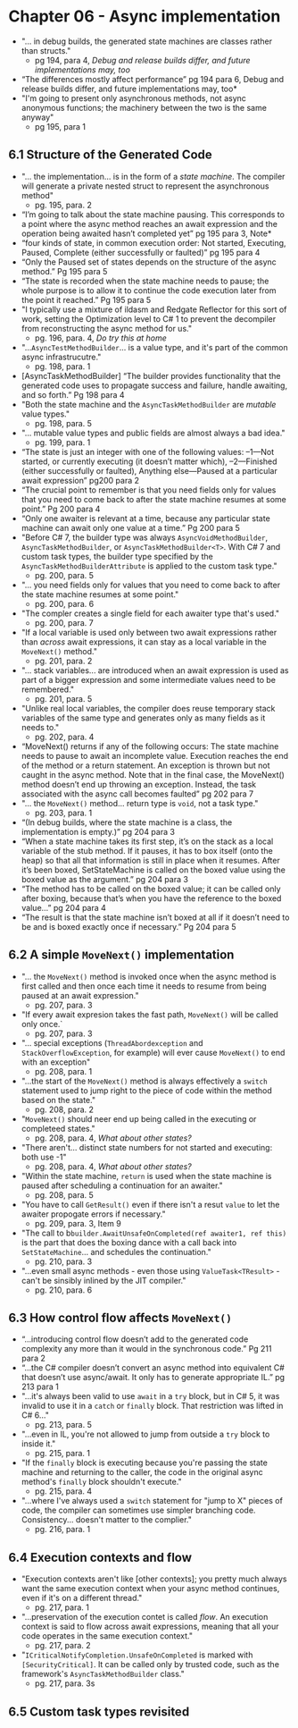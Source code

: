 # Chapter 06 - Async implementation

- "... in debug builds, the generated state machines are classes rather than structs."
  - pg 194, para 4, *Debug and release builds differ, and future implementations may, too*
 - “The differences mostly affect performance” pg 194 para 6, Debug and release builds differ, and future implementations may, too*
- "I'm going to present only asynchronous methods, not async anonymous functions; the machinery between the two is the same anyway"
  - pg 195, para 1

## 6.1 Structure of the Generated Code

- "... the implementation... is in the form of a *state machine*. The compiler will generate a private nested struct to represent the asynchronous method"
  - pg. 195, para. 2
 -  “I’m going to talk about the state machine pausing. This corresponds to a point where the async method reaches an await expression and the operation being awaited hasn’t completed yet”  pg 195 para 3, Note*
 - “four kinds of state, in common execution order: Not started, Executing, Paused, Complete (either successfully or faulted)” pg 195 para 4
- “Only the Paused set of states depends on the structure of the async method.” Pg 195 para 5
- “The state is recorded when the state machine needs to pause; the whole purpose is to allow it to continue the code execution later from the point it reached.” Pg 195 para 5
- "I typically use a mixture of ildasm and Redgate Reflector for this sort of work, setting the Optimization level to C# 1 to prevent the decompiler from reconstructing the async method for us."
  - pg. 196, para. 4, *Do try this at home*
- "...`AsyncTestMethodBuilder`... is a value type, and it's part of the common async infrastrucutre."
  - pg. 198, para. 1
- [AsyncTaskMethodBuilder] “The builder provides functionality that the generated code uses to propagate success and failure, handle awaiting, and so forth.” Pg 198 para 4
- "Both the state machine and the `AsyncTaskMethodBuilder` are *mutable* value types."
  - pg. 198, para. 5
- "... mutable value types and public fields are almost always a bad idea."
  - pg. 199, para. 1
- “The state is just an integer with one of the following values: –1—Not started, or currently executing (it doesn’t matter which), –2—Finished (either successfully or faulted),  Anything else—Paused at a particular await expression” pg200 para 2
- “The crucial point to remember is that you need fields only for values that you need to come back to after the state machine resumes at some point.” Pg 200 para 4
- “Only one awaiter is relevant at a time, because any particular state machine can await only one value at a time.” Pg 200 para 5
- "Before C# 7, the builder type was always `AsyncVoidMethodBuilder`, `AsyncTaskMethodBuilder`, or `AsyncTaskMethodBuilder<T>`. With C# 7 and custom task types, the builder type specified by the `AsyncTaskMethodBuilderAttribute` is applied to the custom task type."
  - pg. 200, para. 5
- "... you need fields only for values that you need to come back to after the state machine resumes at some point."
  - pg. 200, para. 6
- "The compler creates a single field for each awaiter type that's used."
  - pg. 200, para. 7
- "If a local variable is used only between two await expressions rather than *across* await expressions, it can stay as a local variable in the `MoveNext()` method."
  - pg. 201, para. 2
- "... stack variables... are introduced when an await expression is used as part of a bigger expression and some intermediate values need to be remembered."
  - pg. 201, para. 5
- "Unlike real local variables, the compiler does reuse temporary stack variables of the same type and generates only as many fields as it needs to."
  - pg. 202, para. 4
- “MoveNext() returns if any of the following occurs: The state machine needs to pause to await an incomplete value. Execution reaches the end of the method or a return statement. An exception is thrown but not caught in the async method. Note that in the final case, the MoveNext() method doesn’t end up throwing an exception. Instead, the task associated with the async call becomes faulted” pg 202 para 7
- "... the `MoveNext()` method... return type is `void`, not a task type."
  - pg. 203, para. 1
 - “(In debug builds, where the state machine is a class, the implementation is empty.)” pg 204 para 3
- “When a state machine takes its first step, it’s on the stack as a local variable of the stub method. If it pauses, it has to box itself (onto the heap) so that all that information is still in place when it resumes. After it’s been boxed, SetStateMachine is called on the boxed value using the boxed value as the argument.” pg 204 para 3
- “The method has to be called on the boxed value; it can be called only after boxing, because that’s when you have the reference to the boxed value…” pg 204 para 4
- “The result is that the state machine isn’t boxed at all if it doesn’t need to be and is boxed exactly once if necessary.” Pg 204 para 5

## 6.2 A simple `MoveNext()` implementation

- "... the `MoveNext()` method is invoked once when the async method is first called and then once each time it needs to resume from being paused at an await expression."
  - pg. 207, para. 3
- "If every await expresion takes the fast path, `MoveNext()` will be called only once.`
  - pg. 207, para. 3
- "... special exceptions (`ThreadAbordexception` and `StackOverflowException`, for example) will ever cause `MoveNext()` to end with an exception"
  - pg. 208, para. 1
- "...the start of the `MoveNext()` method is always effectively a `switch` statement used to jump right to the piece of code within the method based on the state."
  - pg. 208, para. 2
- "`MoveNext()` should neer end up being called in the executing or completeed states."
  - pg. 208, para. 4, *What about other states?*
- "There aren't... distinct state numbers for not started and executing: both use -1"
  - pg. 208, para. 4, *What about other states?*
- "Within the state machine, `return` is used when the state machine is paused after scheduling a continuation for an awaiter."
  - pg. 208, para. 5
- "You have to call `GetResult()` even if there isn't a resut `value` to let the awaiter propogate errors if necessary."
  - pg. 209, para. 3, Item 9
- "The call to b`builder.AwaitUnsafeOnCompleted(ref awaiter1, ref this)` is the part that does the boxing dance with a call back into `SetStateMachine`... and schedules the continuation."
  - pg. 210, para. 3
- "...even small async methods - even those using `ValueTask<TResult>` - can't be sinsibly inlined by the JIT compiler."
  - pg. 210, para. 6

## 6.3 How control flow affects `MoveNext()`

- “…introducing control flow doesn’t add to the generated code complexity any more than it would in the synchronous code.” Pg 211 para 2
- “…the C# compiler doesn’t convert an async method into equivalent C# that doesn’t use async/await. It only has to generate appropriate IL.” pg 213 para 1
- "...it's always been valid to use `await` in a `try` block, but in C# 5, it was invalid to use it in a `catch` or `finally` block. That restriction was lifted in C# 6..."
  - pg. 213, para. 5
- "...even in IL, you're not allowed to jump from outside a `try` block to inside it."
  - pg. 215, para. 1
- "If the `finally` block is executing because you're passing the state machine and returning to the caller, the code in the original async method's `finally` block shouldn't execute."
  - pg. 215, para. 4
- "...where I've always used a `switch` statement for "jump to X" pieces of code, the compiler can sometimes use simpler branching code. Consistency... doesn't matter to the complier."
  - pg. 216, para. 1

## 6.4 Execution contexts and flow

- "Execution contexts aren't like [other contexts]; you pretty much always want the same execution context when your async method continues, even if it's on a different thread."
  - pg. 217, para. 1
- "...preservation of the execution contet is called *flow*. An execution context is said to flow across await expressions, meaning that all your code operates in the same execution context."
  - pg. 217, para. 2
- "`ICriticalNotifyCompletion.UnsafeOnCompleted` is marked with `[SecurityCritical]`. It can be called only by trusted code, such as the framework's `AsyncTaskMethodBuilder` class."
  - pg. 217, para. 3s

## 6.5 Custom task types revisited

